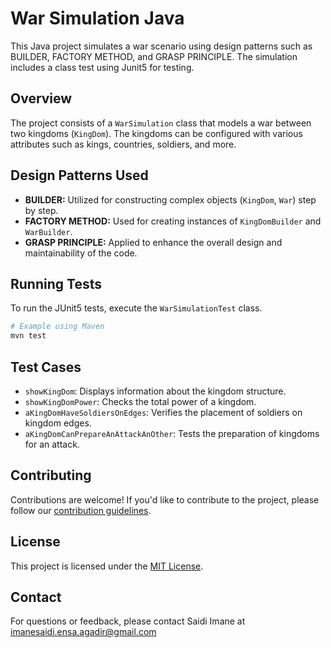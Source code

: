 # War Simulation Java

This Java project simulates a war scenario using design patterns such as BUILDER, FACTORY METHOD, and GRASP PRINCIPLE. The simulation includes a class test using Junit5 for testing.

## Overview

The project consists of a `WarSimulation` class that models a war between two kingdoms (`KingDom`). The kingdoms can be configured with various attributes such as kings, countries, soldiers, and more.

## Design Patterns Used

- **BUILDER:** Utilized for constructing complex objects (`KingDom`, `War`) step by step.
- **FACTORY METHOD:** Used for creating instances of `KingDomBuilder` and `WarBuilder`.
- **GRASP PRINCIPLE:** Applied to enhance the overall design and maintainability of the code.

## Running Tests

To run the JUnit5 tests, execute the `WarSimulationTest` class.

```bash
# Example using Maven
mvn test
```

## Test Cases

- `showKingDom`: Displays information about the kingdom structure.
- `showKingDomPower`: Checks the total power of a kingdom.
- `aKingDomHaveSoldiersOnEdges`: Verifies the placement of soldiers on kingdom edges.
- `aKingDomCanPrepareAnAttackAnOther`: Tests the preparation of kingdoms for an attack.

## Contributing

Contributions are welcome! If you'd like to contribute to the project, please follow our [contribution guidelines](CONTRIBUTING.md).

## License

This project is licensed under the [MIT License](LICENSE.md).

## Contact

For questions or feedback, please contact Saidi Imane at imanesaidi.ensa.agadir@gmail.com
```
